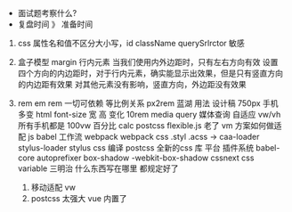 -   面试题考察什么?
-   复盘时间 》 准备时间

1.  css 属性名和值不区分大小写，id className querySrlrctor 敏感

2.  盒子模型
    margin 
    行内元素
    当我们使用内外边距时，只有左右方向有效
    设置四个方向的内边距时，对于行内元素，确实能显示出效果，但是只有竖直方向的内边距有效果
    对其他元素没有影响，竖直方向，外边距没有效果

3.  rem em
    rem 一切可依赖 等比例关系 px2rem
    蓝湖 用法 设计稿 750px
    手机多变 html font-size 宽 高 变化 10rem
    media query 媒体查询
    自适应
    vw/vh
    所有手机都是 100vw
    百分比
    calc
    postcss
    flexible.js 老了
    vm 方案如何做适配
    js babel
    工作流 webpack
    webpack css .styl .acss -> caa-loader  stylus-loader stylus css 编译
    postcss 全新的css 库 平台 插件系统
    babel-core autoprefixer
    box-shadow
    -webkit-box-shadow
    cssnext css variable
    三明治 什么东西写在哪里 都规定好了
    1.  移动适配
        vw 
    2.  postcss 太强大
        vue 内置了
    